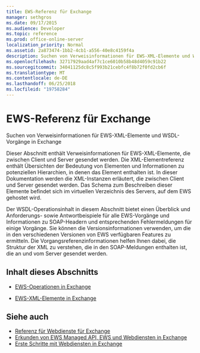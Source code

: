 ```yaml
---
title: EWS-Referenz für Exchange
manager: sethgros
ms.date: 09/17/2015
ms.audience: Developer
ms.topic: reference
ms.prod: office-online-server
localization_priority: Normal
ms.assetid: 2a873474-1bb2-4cb1-a556-40e8c4159f4a
description: Suchen von Verweisinformationen für EWS-XML-Elemente und WSDL-Vorgänge in Exchange
ms.openlocfilehash: 32717929aad4af7c1ce6010b58b48d4059c91b22
ms.sourcegitcommit: 34041125dc8c5f993b21cebfc4f8b72f0fd2cb6f
ms.translationtype: MT
ms.contentlocale: de-DE
ms.lasthandoff: 06/25/2018
ms.locfileid: "19758284"
---
```

# <a name="ews-reference-for-exchange"></a>EWS-Referenz für Exchange

Suchen von Verweisinformationen für EWS-XML-Elemente und WSDL-Vorgänge in Exchange
  
Dieser Abschnitt enthält Verweisinformationen für EWS-XML-Elemente, die zwischen Client und Server gesendet werden. Die XML-Elementreferenz enthält Übersichten der Bedeutung von Elementen und Informationen zu potenziellen Hierarchien, in denen das Element enthalten ist. In dieser Dokumentation werden die XML-Instanzen erläutert, die zwischen Client und Server gesendet werden. Das Schema zum Beschreiben dieser Elemente befindet sich im virtuellen Verzeichnis des Servers, auf dem EWS gehostet wird. 
  
Der WSDL-Operationsinhalt in diesem Abschnitt bietet einen Überblick und Anforderungs- sowie Antwortbeispiele für alle EWS-Vorgänge und Informationen zu SOAP-Headern und entsprechenden Fehlermeldungen für einige Vorgänge. Sie können die Versionsinformationen verwenden, um die in den verschiedenen Versionen von EWS verfügbaren Features zu ermitteln. Die Vorgangsreferenzinformationen helfen Ihnen dabei, die Struktur der XML zu verstehen, die in den SOAP-Meldungen enthalten ist, die an und vom Server gesendet werden. 
  
## <a name="in-this-section"></a>Inhalt dieses Abschnitts
<a name="bk_InThisSection"> </a>

- [EWS-Operationen in Exchange](ews-operations-in-exchange.md)
    
- [EWS-XML-Elemente in Exchange](ews-xml-elements-in-exchange.md)
    
## <a name="see-also"></a>Siehe auch

- [Referenz für Webdienste für Exchange](web-services-reference-for-exchange.md)
- [Erkunden von EWS Managed API, EWS und Webdiensten in Exchange](../exchange-web-services/explore-the-ews-managed-api-ews-and-web-services-in-exchange.md)
- [Erste Schritte mit Webdiensten in Exchange](../exchange-web-services/start-using-web-services-in-exchange.md)
    

